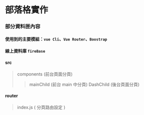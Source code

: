 # 部落格實作
### 部分資料匣內容
#### 使用到的主要模組：`vue Cli`、`Vue Router`、`Boostrap`
#### 線上資料庫 `fireBase`
#### src
> components (前台頁面分頁)
>> mainChild (前台 main 中分頁)
>> DashChild (後台頁面分頁)
#### router
> index.js ( 分頁路由設定 )
